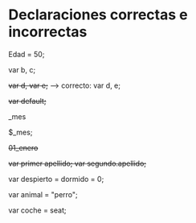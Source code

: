 # Declaraciones correctas e incorrectas



Edad = 50;

var b, c;

~~var d, var e;~~ --> correcto: var d, e;

~~var default;~~

_mes

$_mes;

~~01_enero~~

~~var primer apellido; var segundo.apellido;~~

var despierto = dormido = 0;

var animal = "perro";

var coche = seat;
